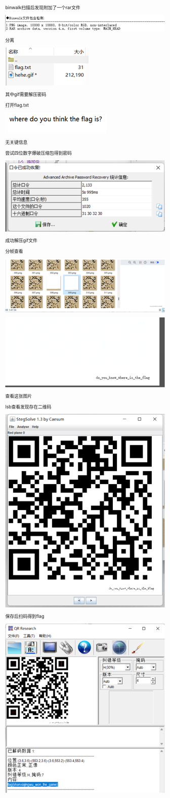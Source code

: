 binwalk扫描后发现附加了一个rar文件

![image-20250327205348950](./assets/image-20250327205348950.png)

分离

![image-20250327205352254](./assets/image-20250327205352254.png)

其中gif需要解压密码

打开flag.txt

![image-20250327205355922](./assets/image-20250327205355922.png)

无关键信息

尝试四位数字爆破压缩包得到密码

![image-20250327205400044](./assets/image-20250327205400044.png)

成功解压gif文件

分帧查看

![image-20250327205404342](./assets/image-20250327205404342.png)

![image-20250327205408120](./assets/image-20250327205408120.png)

查看这张图片

 

lsb查看发现存在二维码

![image-20250327205413816](./assets/image-20250327205413816.png)

保存后扫码得到flag

![image-20250327205418817](./assets/image-20250327205418817.png)